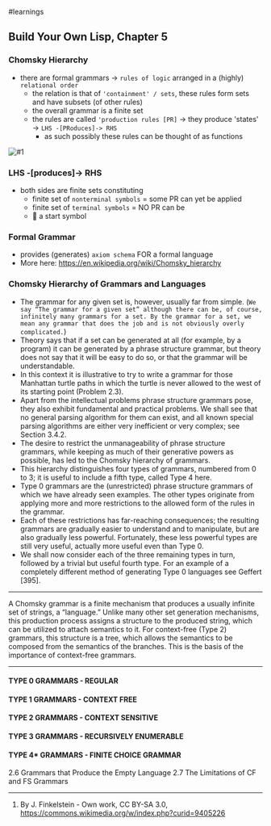 #learnings

## Build Your Own Lisp, Chapter 5 

### Chomsky Hierarchy

- there are formal grammars -> `rules of logic` arranged in a (highly) `relational order`
  - the relation is that of `'containment' / sets`, these rules form sets and have subsets  (of other rules)
  - the overall grammar is a finite set 
  - the rules are called `'production rules [PR]` -> they produce 'states' -> `LHS -[PRoduces]-> RHS`
    - as such possibly these rules can be thought of as functions

![#1](https://upload.wikimedia.org/wikipedia/commons/9/9a/Chomsky-hierarchy.svg) 

### LHS -[produces]-> RHS

- both sides are finite sets constituting
  - finite set of `nonterminal symbols` = some PR can yet be applied
  - finite set of `terminal symbols` = NO PR can be 
  - 🚗 a start symbol



### Formal Grammar

- provides (generates) `axiom schema` FOR a formal language
- More here: https://en.wikipedia.org/wiki/Chomsky_hierarchy

### Chomsky Hierarchy of Grammars and Languages

- The grammar for any given set is, however, usually far from simple. (`We say “The grammar for a given set” although there can be, of course, infinitely many grammars for a set. By the grammar for a set, we mean any grammar that does the job and is not obviously overly complicated.`) 
- Theory says that if a set can be generated at all (for example, by a program) it can be generated by a phrase structure grammar, but theory does not say that it will be easy to do so, or that the grammar will be understandable. 
- In this context it is illustrative to try to write a grammar for those Manhattan turtle paths in which the turtle is never allowed to the west of its starting point (Problem 2.3). 
- Apart from the intellectual problems phrase structure grammars pose, they also exhibit fundamental and practical problems. We shall see that no general parsing algorithm for them can exist, and all known special parsing algorithms are either very inefficient or very complex; see Section 3.4.2.
- The desire to restrict the unmanageability of phrase structure grammars, while keeping as much of their generative powers as possible, has led to the Chomsky hierarchy of grammars. 
- This hierarchy distinguishes four types of grammars, numbered from 0 to 3; it is useful to include a fifth type, called Type 4 here. 
- Type 0 grammars are the (unrestricted) phrase structure grammars of which we have already seen examples. The other types originate from applying more and more restrictions to the allowed form of the rules in the grammar. 
- Each of these restrictions has far-reaching consequences; the resulting grammars are gradually easier to understand and to manipulate, but are also gradually less powerful. Fortunately, these less powerful types are still very useful, actually more useful even than Type 0.
- We shall now consider each of the three remaining types in turn, followed by a trivial but useful fourth type. For an example of a completely different method of generating Type 0 languages see Geffert [395].


---


A Chomsky grammar is a finite mechanism that produces a usually infinite set of strings, a “language.” Unlike many other set generation mechanisms, this production process assigns a structure to the produced string, which can be utilized to attach semantics to it. For context-free (Type 2) grammars, this structure is a tree, which allows the semantics to be composed from the semantics of the branches. This is the basis of the importance of context-free grammars.

---

#### TYPE 0 GRAMMARS - REGULAR
#### TYPE 1 GRAMMARS - CONTEXT FREE
#### TYPE 2 GRAMMARS - CONTEXT SENSITIVE
#### TYPE 3 GRAMMARS - RECURSIVELY ENUMERABLE
#### TYPE 4* GRAMMARS - FINITE CHOICE GRAMMAR



2.6 Grammars that Produce the Empty Language
2.7 The Limitations of CF and FS Grammars

---

1. By J. Finkelstein - Own work, CC BY-SA 3.0, https://commons.wikimedia.org/w/index.php?curid=9405226